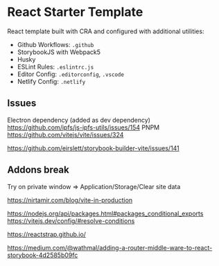 # React Starter Template
React template built with CRA and configured with additional utilities:
* Github Workflows: `.github`
* StorybookJS with Webpack5
* Husky
* ESLint Rules: `.eslintrc.js`
* Editor Config: `.editorconfig`, `.vscode`
* Netlify Config: `.netlify`

## Issues
Electron dependency (added as dev dependency)
https://github.com/ipfs/js-ipfs-utils/issues/154
PNPM
https://github.com/vitejs/vite/issues/324

https://github.com/eirslett/storybook-builder-vite/issues/141

## Addons break
Try on private window =>
Application/Storage/Clear site data

https://nirtamir.com/blog/vite-in-production


https://nodejs.org/api/packages.html#packages_conditional_exports
https://vitejs.dev/config/#resolve-conditions


https://reactstrap.github.io/


https://medium.com/@wathmal/adding-a-router-middle-ware-to-react-storybook-4d2585b09fc
